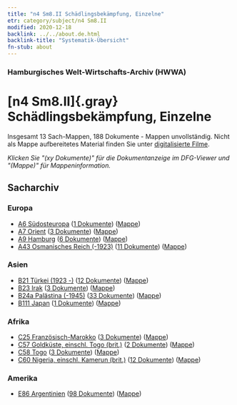```yaml
---
title: "n4 Sm8.II Schädlingsbekämpfung, Einzelne"
etr: category/subject/n4 Sm8.II
modified: 2020-12-18
backlink: ../../about.de.html
backlink-title: "Systematik-Übersicht"
fn-stub: about
---
```


### Hamburgisches Welt-Wirtschafts-Archiv (HWWA)
# [n4 Sm8.II]{.gray}&#8201; Schädlingsbekämpfung, Einzelne&#160; 




Insgesamt 13 Sach-Mappen, 188 Dokumente - Mappen unvollständig.
Nicht als Mappe aufbereitetes Material finden Sie unter [digitalisierte Filme](/film/h1_sh).

_Klicken Sie "(xy Dokumente)" für die Dokumentanzeige im DFG-Viewer und "(Mappe)" für Mappeninformation._

## Sacharchiv




### Europa

- [A6 Südosteuropa](../../../geo/about.de.html#A6) (<a href="https://dfg-viewer.de/show/?tx_dlf[id]=https://pm20.zbw.eu/mets/sh/1409xx/140900/1450xx/145057/public.mets.de.xml" target="_blank">1 Dokumente</a>) ([Mappe](http://purl.org/pressemappe20/folder/sh/140900,145057))
- [A7 Orient](../../../geo/about.de.html#A7) (<a href="https://dfg-viewer.de/show/?tx_dlf[id]=https://pm20.zbw.eu/mets/sh/1409xx/140902/1450xx/145057/public.mets.de.xml" target="_blank">3 Dokumente</a>) ([Mappe](http://purl.org/pressemappe20/folder/sh/140902,145057))
- [A9 Hamburg](../../../geo/about.de.html#A9) (<a href="https://dfg-viewer.de/show/?tx_dlf[id]=https://pm20.zbw.eu/mets/sh/1409xx/140905/1450xx/145057/public.mets.de.xml" target="_blank">6 Dokumente</a>) ([Mappe](http://purl.org/pressemappe20/folder/sh/140905,145057))
- [A43 Osmanisches Reich (-1923)](../../../geo/about.de.html#A43) (<a href="https://dfg-viewer.de/show/?tx_dlf[id]=https://pm20.zbw.eu/mets/sh/1410xx/141034/1450xx/145057/public.mets.de.xml" target="_blank">11 Dokumente</a>) ([Mappe](http://purl.org/pressemappe20/folder/sh/141034,145057))

### Asien

- [B21 Türkei (1923 -)](../../../geo/about.de.html#B21) (<a href="https://dfg-viewer.de/show/?tx_dlf[id]=https://pm20.zbw.eu/mets/sh/1411xx/141111/1450xx/145057/public.mets.de.xml" target="_blank">12 Dokumente</a>) ([Mappe](http://purl.org/pressemappe20/folder/sh/141111,145057))
- [B23 Irak](../../../geo/about.de.html#B23) (<a href="https://dfg-viewer.de/show/?tx_dlf[id]=https://pm20.zbw.eu/mets/sh/1411xx/141113/1450xx/145057/public.mets.de.xml" target="_blank">3 Dokumente</a>) ([Mappe](http://purl.org/pressemappe20/folder/sh/141113,145057))
- [B24a Palästina (-1945)](../../../geo/about.de.html#B24a) (<a href="https://dfg-viewer.de/show/?tx_dlf[id]=https://pm20.zbw.eu/mets/sh/1411xx/141115/1450xx/145057/public.mets.de.xml" target="_blank">33 Dokumente</a>) ([Mappe](http://purl.org/pressemappe20/folder/sh/141115,145057))
- [B111 Japan](../../../geo/about.de.html#B111) (<a href="https://dfg-viewer.de/show/?tx_dlf[id]=https://pm20.zbw.eu/mets/sh/1412xx/141272/1450xx/145057/public.mets.de.xml" target="_blank">1 Dokumente</a>) ([Mappe](http://purl.org/pressemappe20/folder/sh/141272,145057))

### Afrika

- [C25 Französisch-Marokko](../../../geo/about.de.html#C25) (<a href="https://dfg-viewer.de/show/?tx_dlf[id]=https://pm20.zbw.eu/mets/sh/1413xx/141358/1450xx/145057/public.mets.de.xml" target="_blank">3 Dokumente</a>) ([Mappe](http://purl.org/pressemappe20/folder/sh/141358,145057))
- [C57 Goldküste, einschl. Togo (brit.)](../../../geo/about.de.html#C57) (<a href="https://dfg-viewer.de/show/?tx_dlf[id]=https://pm20.zbw.eu/mets/sh/1414xx/141406/1450xx/145057/public.mets.de.xml" target="_blank">2 Dokumente</a>) ([Mappe](http://purl.org/pressemappe20/folder/sh/141406,145057))
- [C58 Togo](../../../geo/about.de.html#C58) (<a href="https://dfg-viewer.de/show/?tx_dlf[id]=https://pm20.zbw.eu/mets/sh/1414xx/141408/1450xx/145057/public.mets.de.xml" target="_blank">3 Dokumente</a>) ([Mappe](http://purl.org/pressemappe20/folder/sh/141408,145057))
- [C60 Nigeria, einschl. Kamerun (brit.)](../../../geo/about.de.html#C60) (<a href="https://dfg-viewer.de/show/?tx_dlf[id]=https://pm20.zbw.eu/mets/sh/1414xx/141409/1450xx/145057/public.mets.de.xml" target="_blank">12 Dokumente</a>) ([Mappe](http://purl.org/pressemappe20/folder/sh/141409,145057))

### Amerika

- [E86 Argentinien](../../../geo/about.de.html#E86) (<a href="https://dfg-viewer.de/show/?tx_dlf[id]=https://pm20.zbw.eu/mets/sh/1416xx/141692/1450xx/145057/public.mets.de.xml" target="_blank">98 Dokumente</a>) ([Mappe](http://purl.org/pressemappe20/folder/sh/141692,145057))


